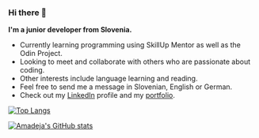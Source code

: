 ### Hi there 👋
**I'm a junior developer from Slovenia.**

- Currently learning programming using SkillUp Mentor as well as the Odin Project.
- Looking to meet and collaborate with others who are passionate about coding.
- Other interests include language learning and reading.
- Feel free to send me a message in Slovenian, English or German.
- Check out my [LinkedIn](https://www.linkedin.com/in/amadejaop/) profile and my [portfolio](https://amadejaop.github.io/).

[![Top Langs](https://github-readme-stats.vercel.app/api/top-langs/?username=amadejaop&bg_color=f6f6f8&border_color=b2b1b7&text_color=af5b73&title_color=9a5866)](https://github.com/amadejaop/github-readme-stats)

[![Amadeja's GitHub stats](https://github-readme-stats.vercel.app/api?username=amadejaop&show_icons=true&title_color=9a5866&icon_color=9a5866&border_color=b2b1b7&bg_color=f6f6f8&text_color=af5b73&hide=issues,contribs)](https://github.com/amadejaop/github-readme-stats)



<!--
**amadejaop/amadejaop** is a ✨ _special_ ✨ repository because its `README.md` (this file) appears on your GitHub profile.

Here are some ideas to get you started:

- 🔭 I’m currently working on ...
- 🌱 I’m currently learning ...
- 👯 I’m looking to collaborate on ...
- 🤔 I’m looking for help with ...
- 💬 Ask me about ...
- 📫 How to reach me: ...
- 😄 Pronouns: ...
- ⚡ Fun fact: ...
-->
